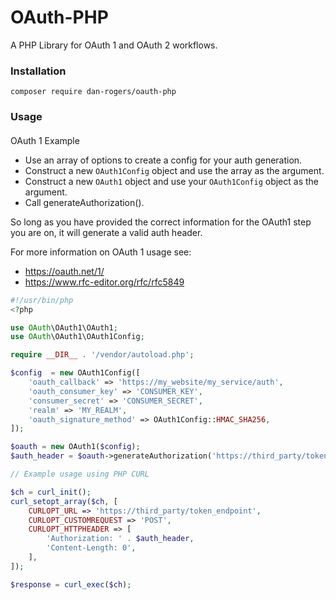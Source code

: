 # OAuth-PHP
A PHP Library for OAuth 1 and OAuth 2 workflows.

### Installation
```
composer require dan-rogers/oauth-php
```

### Usage

####
OAuth 1 Example
- Use an array of options to create a config for your auth generation.
- Construct a new `OAuth1Config` object and use the array as the argument.
- Construct a new `OAuth1` object and use your `OAuth1Config` object as the argument.
- Call generateAuthorization(). 

So long as you have provided the correct information for the OAuth1 step you are on, it will generate a valid auth header. 

For more information on OAuth 1 usage see: 
- https://oauth.net/1/
- https://www.rfc-editor.org/rfc/rfc5849

```php
#!/usr/bin/php
<?php

use OAuth\OAuth1\OAuth1;
use OAuth\OAuth1\OAuth1Config;

require __DIR__ . '/vendor/autoload.php';

$config  = new OAuth1Config([
    'oauth_callback' => 'https://my_website/my_service/auth',
    'oauth_consumer_key' => 'CONSUMER_KEY',
    'consumer_secret' => 'CONSUMER_SECRET',
    'realm' => 'MY_REALM',
    'oauth_signature_method' => OAuth1Config::HMAC_SHA256,
]);

$oauth = new OAuth1($config);
$auth_header = $oauth->generateAuthorization('https://third_party/token_endpoint', 'POST');

// Example usage using PHP CURL

$ch = curl_init();
curl_setopt_array($ch, [
    CURLOPT_URL => 'https://third_party/token_endpoint',
    CURLOPT_CUSTOMREQUEST => 'POST',
    CURLOPT_HTTPHEADER => [
        'Authorization: ' . $auth_header,
        'Content-Length: 0',
    ],
]);

$response = curl_exec($ch);
```
